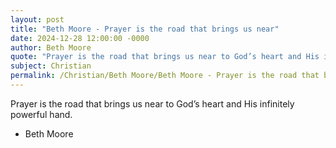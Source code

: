 ```yaml
---
layout: post
title: "Beth Moore - Prayer is the road that brings us near"
date: 2024-12-28 12:00:00 -0000
author: Beth Moore
quote: "Prayer is the road that brings us near to God’s heart and His infinitely powerful hand."
subject: Christian
permalink: /Christian/Beth Moore/Beth Moore - Prayer is the road that brings us near
---
```


Prayer is the road that brings us near to God’s heart and His infinitely powerful hand.

- Beth Moore
